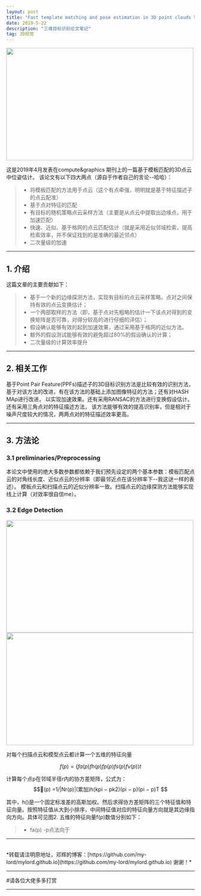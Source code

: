 ```yaml
---
layout: post
title: "Fast template matching and pose estimation in 3D point clouds 笔记"
date: 2019-5-22 
description: "三维目标识别论文笔记"
tag: 3D视觉 
---
```


<img src="/doc_imgae/2019-5-22/1.png" height="300" width="500">

这是2019年4月发表在compute&graphics 期刊上的一篇基于模板匹配的3D点云中位姿估计。
该论文有以下四大两点（源自于作者自己的言论--哈哈）：
> * 将模板匹配的方法用于点云（这个有点牵强，明明就是基于特征描述子的点云配准）
> * 基于点对特征的匹配
> * 有目标的随机策略点云采样方法（主要是从点云中提取出边缘点，用于加速匹配）
> * 快速、近似、基于格网的点云匹配估计（就是采用近似邻域检索，提高检索效率，并不保证找到的是准确的最近邻点）
> * 二次量级的加速

-----

## 1. 介绍

这篇文章的主要贡献如下：
> * 基于一个新的边缘探测方法，实现有目标的点云采样策略。点对之间保持有效的点云变换估计；
> * 一个两部取样的方法（即，基于点对先粗略的估计一下该点对得到的变换矩阵是否可靠，对得分较高的进行仔细的评估）；
> * 假设确认能够有效的起到加速效果，通过采用基于格网的近似方法。
> * 额外的假设测试能够有效的避免超过80%的假设确认的计算；
> * 二次量级的计算效率提升
----
## 2. 相关工作

基于Point Pair Feature(PPFs)描述子的3D目标识别方法是比较有效的识别方法，
基于对该方法的改进，有在该方法的基础上添加图像特征的方法；还有对HASH MAp进行改进，
以实现加速效果。还有采用RANSAC的方法进行变换假设估计。还有采用三角点对的特征描述方法，
该方法能够有效的提高识别率，但是相对于噪声尺度较大的情况，两两点对的特征描述效率更高。

----

## 3. 方法论



### 3.1 preliminaries/Preprocessing

本论文中使用的绝大多数参数都依赖于我们预先设定的两个基本参数：模板匹配点云的对角线长度、近似点云的分辨率（即最邻近点在该分辨率下--我这谜一样的表述）。
模板点云和扫描点云的近似分辨率一致。扫描点云的边缘探测方法能够实现线上计算（对效率很自信me）。

### 3.2 Edge Detection

<img src="/doc_imgae/2019-5-22/2.png" height="300" width="500">
<img src="/doc_imgae/2019-5-22/3.png" height="300" width="500">

对每个扫描点云和模型点云都计算一个五维的特征向量

$$f(p)=(fa(p) fh(p) fp(p) fs(p) fv(p))t$$

计算每个点p在邻域半径r内的协方差矩阵，公式为：
$$(p) =1/|Nr(p)|(累加)h(kpi − pk2)(pi − p)(pi − p)T $$

其中，h()是一个固定标准差的高斯加权。然后求得协方差矩阵的三个特征值和特征向量。按照特征值从大到小排序，中间特征值对应的特征向量方向就是其边缘指向方向。具体可见图2.
五维的特征向量f(p)数值分别如下：
> * fa(p) -p点法向于



----

<br>
*转载请注明原地址，邓辉的博客：[https://github.com/my-lord/mylord.github.io](https://github.com/my-lord/mylord.github.io) 谢谢！*

-------------------------------------------

#请各位大佬多多打赏


-------------------------------------------
